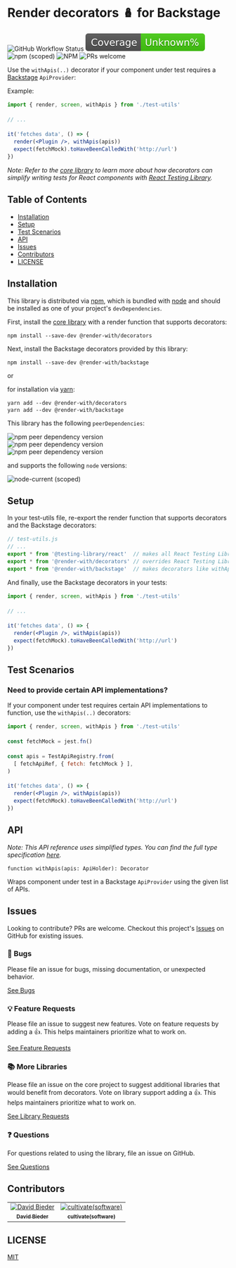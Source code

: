 # Render decorators 🪆 for Backstage

![GitHub Workflow Status](https://img.shields.io/github/actions/workflow/status/cultivate-software/render-with-backstage/release.yml?branch=main)
![Code Coverage](docs/coverage-badge.svg)
![npm (scoped)](https://img.shields.io/npm/v/@render-with/backstage)
![NPM](https://img.shields.io/npm/l/@render-with/backstage)
![PRs welcome](https://img.shields.io/badge/PRs-welcome-bright%20green)

Use the `withApis(..)` decorator if your component under test requires a [Backstage](https://backstage.io/docs/overview/what-is-backstage) `ApiProvider`:

Example:

```jsx
import { render, screen, withApis } from './test-utils'

// ...

it('fetches data', () => {
  render(<Plugin />, withApis(apis))
  expect(fetchMock).toHaveBeenCalledWith('http://url')
})
```

_Note: Refer to the [core library](https://github.com/cultivate-software/render-with-decorators) to learn more about how decorators can simplify writing tests for React components with [React Testing Library](https://www.npmjs.com/package/@testing-library/react)._

## Table of Contents

- [Installation](#installation)
- [Setup](#setup)
- [Test Scenarios](#test-scenarios)
- [API](#api)
- [Issues](#issues)
- [Contributors](#contributors)
- [LICENSE](#license)

## Installation

This library is distributed via [npm](https://www.npmjs.com/), which is bundled with [node](https://nodejs.org/) and should be installed as one of your project's `devDependencies`.

First, install the [core library](https://github.com/cultivate-software/render-with-decorators) with a render function that supports decorators:

```shell
npm install --save-dev @render-with/decorators
```

Next, install the Backstage decorators provided by this library:

```shell
npm install --save-dev @render-with/backstage
```

or

for installation via [yarn](https://classic.yarnpkg.com/):

```shell
yarn add --dev @render-with/decorators
yarn add --dev @render-with/backstage
```

This library has the following `peerDependencies`:

![npm peer dependency version](https://img.shields.io/npm/dependency-version/@render-with/backstage/peer/@backstage/core-app-api)<br />
![npm peer dependency version](https://img.shields.io/npm/dependency-version/@render-with/backstage/peer/@backstage/core-plugin-api)<br />
![npm peer dependency version](https://img.shields.io/npm/dependency-version/@render-with/backstage/peer/@backstage/test-utils)<br />

and supports the following `node` versions:

![node-current (scoped)](https://img.shields.io/node/v/@render-with/backstage)

## Setup

In your test-utils file, re-export the render function that supports decorators and the Backstage decorators:

```javascript
// test-utils.js
// ...
export * from '@testing-library/react'  // makes all React Testing Library's exports available
export * from '@render-with/decorators' // overrides React Testing Library's render function
export * from '@render-with/backstage'  // makes decorators like withApis(..) available
```

And finally, use the Backstage decorators in your tests:

```jsx
import { render, screen, withApis } from './test-utils'

// ...

it('fetches data', () => {
  render(<Plugin />, withApis(apis))
  expect(fetchMock).toHaveBeenCalledWith('http://url')
})
```

## Test Scenarios

### Need to provide certain API implementations?

If your component under test requires certain API implementations to function, use the `withApis(..)` decorators:

```jsx
import { render, screen, withApis } from './test-utils'

const fetchMock = jest.fn()

const apis = TestApiRegistry.from(
  [ fetchApiRef, { fetch: fetchMock } ],
)

it('fetches data', () => {
  render(<Plugin />, withApis(apis))
  expect(fetchMock).toHaveBeenCalledWith('http://url')
})
```

## API

_Note: This API reference uses simplified types. You can find the full type specification [here](https://github.com/cultivate-software/render-with-backstage/blob/main/types/index.d.ts)._

```
function withApis(apis: ApiHolder): Decorator
```

Wraps component under test in a Backstage `ApiProvider` using the given list of APIs.

## Issues

Looking to contribute? PRs are welcome. Checkout this project's [Issues](https://github.com/cultivate-software/render-with-backstage/issues?q=is%3Aissue+is%3Aopen) on GitHub for existing issues.

### 🐛 Bugs

Please file an issue for bugs, missing documentation, or unexpected behavior.

[See Bugs](https://github.com/cultivate-software/render-with-backstage/issues?q=is%3Aissue+label%3Abug+is%3Aopen+sort%3Acreated-desc)

### 💡 Feature Requests

Please file an issue to suggest new features. Vote on feature requests by adding a 👍. This helps maintainers prioritize what to work on.

[See Feature Requests](https://github.com/cultivate-software/render-with-backstage/issues?q=is%3Aissue+label%3Aenhancement+sort%3Areactions-%2B1-desc+is%3Aopen)

### 📚 More Libraries

Please file an issue on the core project to suggest additional libraries that would benefit from decorators. Vote on library support adding a 👍. This helps maintainers prioritize what to work on.

[See Library Requests](https://github.com/cultivate-software/render-with-decorators/issues?q=is%3Aissue+label%3Alibrary+sort%3Areactions-%2B1-desc+is%3Aopen)

### ❓ Questions

For questions related to using the library, file an issue on GitHub.

[See Questions](https://github.com/cultivate-software/render-with-backstage/issues?q=is%3Aissue+label%3Aquestion+sort%3Areactions-%2B1-desc)

## Contributors

<table>
<tbody>
<tr>
  <td align="center">
    <a href="https://cultivate.software">
    <img alt="David Bieder" src="https://avatars.githubusercontent.com/u/9366720?v=4&s=100" />
    <br />
    <sub><b>David Bieder</b></sub>
    </a>
  </td>
  <td align="center">
    <a href="https://cultivate.software">
    <img alt="cultivate(software)" src="https://avatars.githubusercontent.com/u/31018345?v=4&s=100" />
    <br />
    <sub><b>cultivate(software)</b></sub>
    </a>
  </td>
</tr>
</tbody>
</table>

## LICENSE

[MIT](LICENSE)